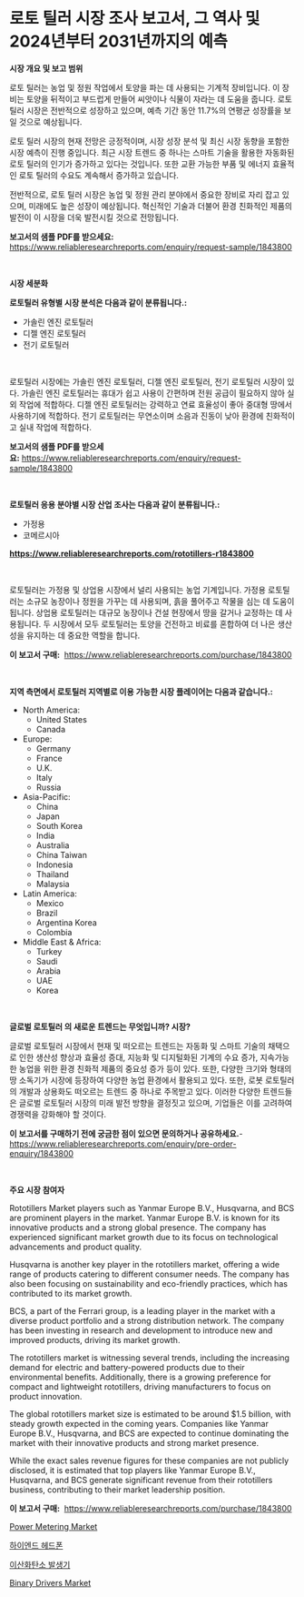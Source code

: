 <p><h1>로토 틸러 시장 조사 보고서, 그 역사 및 2024년부터 2031년까지의 예측</h1></p><p><strong>시장 개요 및 보고 범위</strong></p>
<p><p>로토 틸러는 농업 및 정원 작업에서 토양을 파는 데 사용되는 기계적 장비입니다. 이 장비는 토양을 뒤적이고 부드럽게 만들어 씨앗이나 식물이 자라는 데 도움을 줍니다. 로토 틸러 시장은 전반적으로 성장하고 있으며, 예측 기간 동안 11.7%의 연평균 성장률을 보일 것으로 예상됩니다. </p><p>로토 틸러 시장의 현재 전망은 긍정적이며, 시장 성장 분석 및 최신 시장 동향을 포함한 시장 예측이 진행 중입니다. 최근 시장 트렌드 중 하나는 스마트 기술을 활용한 자동화된 로토 틸러의 인기가 증가하고 있다는 것입니다. 또한 교환 가능한 부품 및 에너지 효율적인 로토 틸러의 수요도 계속해서 증가하고 있습니다.</p><p>전반적으로, 로토 틸러 시장은 농업 및 정원 관리 분야에서 중요한 장비로 자리 잡고 있으며, 미래에도 높은 성장이 예상됩니다. 혁신적인 기술과 더불어 환경 친화적인 제품의 발전이 이 시장을 더욱 발전시킬 것으로 전망됩니다.</p></p>
<p><strong>보고서의 샘플 PDF를 받으세요:</strong> <a href="https://www.reliableresearchreports.com/enquiry/request-sample/1843800">https://www.reliableresearchreports.com/enquiry/request-sample/1843800</a></p>
<p>&nbsp;</p>
<p><strong>시장 세분화</strong></p>
<p><strong>로토틸러 유형별 시장 분석은 다음과 같이 분류됩니다.:</strong></p>
<p><ul><li>가솔린 엔진 로토틸러</li><li>디젤 엔진 로토틸러</li><li>전기 로토틸러</li></ul></p>
<p>&nbsp;</p>
<p><p>로토틸러 시장에는 가솔린 엔진 로토틸러, 디젤 엔진 로토틸러, 전기 로토틸러 시장이 있다. 가솔린 엔진 로토틸러는 휴대가 쉽고 사용이 간편하며 전원 공급이 필요하지 않아 실외 작업에 적합하다. 디젤 엔진 로토틸러는 강력하고 연료 효율성이 좋아 중대형 땅에서 사용하기에 적합하다. 전기 로토틸러는 무연소이며 소음과 진동이 낮아 환경에 친화적이고 실내 작업에 적합하다.</p></p>
<p><strong>보고서의 샘플 PDF를 받으세요:</strong>&nbsp;<a href="https://www.reliableresearchreports.com/enquiry/request-sample/1843800">https://www.reliableresearchreports.com/enquiry/request-sample/1843800</a></p>
<p>&nbsp;</p>
<p><strong> 로토틸러 응용 분야별 시장 산업 조사는 다음과 같이 분류됩니다.:</strong></p>
<p><ul><li>가정용</li><li>코메르시아</li></ul></p>
<p><strong><a href="https://www.reliableresearchreports.com/rototillers-r1843800">https://www.reliableresearchreports.com/rototillers-r1843800</a></strong></p>
<p>&nbsp;</p>
<p><p>로토틸러는 가정용 및 상업용 시장에서 널리 사용되는 농업 기계입니다. 가정용 로토틸러는 소규모 농장이나 정원을 가꾸는 데 사용되며, 흙을 풀어주고 작물을 심는 데 도움이 됩니다. 상업용 로토틸러는 대규모 농장이나 건설 현장에서 땅을 갈거나 교정하는 데 사용됩니다. 두 시장에서 모두 로토틸러는 토양을 건전하고 비료를 혼합하여 더 나은 생산성을 유지하는 데 중요한 역할을 합니다.</p></p>
<p><strong>이 보고서 구매:</strong>&nbsp; <a href="https://www.reliableresearchreports.com/purchase/1843800">https://www.reliableresearchreports.com/purchase/1843800</a></p>
<p>&nbsp;</p>
<p><strong>지역 측면에서 로토틸러 지역별로 이용 가능한 시장 플레이어는 다음과 같습니다.:</strong></p>
<p><ul>
    <li>
        North America:
        <ul>
            <li>United States</li>
            <li>Canada</li>
        </ul>
    </li>
    <li>
        Europe:
        <ul>
            <li>Germany</li>
            <li>France</li>
            <li>U.K.</li>
            <li>Italy</li>
            <li>Russia</li>
        </ul>
    </li>
    <li>
        Asia-Pacific:
        <ul>
            <li>China</li>
            <li>Japan</li>
            <li>South Korea</li>
            <li>India</li>
            <li>Australia</li>
            <li>China Taiwan</li>
            <li>Indonesia</li>
            <li>Thailand</li>
            <li>Malaysia</li>
        </ul>
    </li>
    <li>
        Latin America:
        <ul>
            <li>Mexico</li>
            <li>Brazil</li>
            <li>Argentina Korea</li>
            <li>Colombia</li>
        </ul>
    </li>
    <li>
        Middle East & Africa:
        <ul>
            <li>Turkey</li>
            <li>Saudi</li>
            <li>Arabia</li>
            <li>UAE</li>
            <li>Korea</li>
        </ul>
    </li>
    </ul></p>
<p>&nbsp;</p>
<p><strong>글로벌 로토틸러 의 새로운 트렌드는 무엇입니까? 시장?</strong></p>
<p><p>글로벌 로토틸러 시장에서 현재 및 떠오르는 트렌드는 자동화 및 스마트 기술의 채택으로 인한 생산성 향상과 효율성 증대, 지능화 및 디지털화된 기계의 수요 증가, 지속가능한 농업을 위한 환경 친화적 제품의 중요성 증가 등이 있다. 또한, 다양한 크기와 형태의 땅 소독기가 시장에 등장하여 다양한 농업 환경에서 활용되고 있다. 또한, 로봇 로토틸러의 개발과 상용화도 떠오르는 트렌드 중 하나로 주목받고 있다. 이러한 다양한 트렌드들은 글로벌 로토틸러 시장의 미래 발전 방향을 결정짓고 있으며, 기업들은 이를 고려하여 경쟁력을 강화해야 할 것이다.</p></p>
<p><strong>이 보고서를 구매하기 전에 궁금한 점이 있으면 문의하거나 공유하세요.</strong>- <a href="https://www.reliableresearchreports.com/enquiry/pre-order-enquiry/1843800">https://www.reliableresearchreports.com/enquiry/pre-order-enquiry/1843800</a></p>
<p>&nbsp;</p>
<p><strong>주요 시장 참여자</strong></p>
<p><p>Rototillers Market players such as Yanmar Europe B.V., Husqvarna, and BCS are prominent players in the market. Yanmar Europe B.V. is known for its innovative products and a strong global presence. The company has experienced significant market growth due to its focus on technological advancements and product quality.</p><p>Husqvarna is another key player in the rototillers market, offering a wide range of products catering to different consumer needs. The company has also been focusing on sustainability and eco-friendly practices, which has contributed to its market growth.</p><p>BCS, a part of the Ferrari group, is a leading player in the market with a diverse product portfolio and a strong distribution network. The company has been investing in research and development to introduce new and improved products, driving its market growth.</p><p>The rototillers market is witnessing several trends, including the increasing demand for electric and battery-powered products due to their environmental benefits. Additionally, there is a growing preference for compact and lightweight rototillers, driving manufacturers to focus on product innovation.</p><p>The global rototillers market size is estimated to be around $1.5 billion, with steady growth expected in the coming years. Companies like Yanmar Europe B.V., Husqvarna, and BCS are expected to continue dominating the market with their innovative products and strong market presence.</p><p>While the exact sales revenue figures for these companies are not publicly disclosed, it is estimated that top players like Yanmar Europe B.V., Husqvarna, and BCS generate significant revenue from their rototillers business, contributing to their market leadership position.</p></p>
<p><strong>이 보고서 구매:</strong>&nbsp;&nbsp;<a href="https://www.reliableresearchreports.com/purchase/1843800">https://www.reliableresearchreports.com/purchase/1843800</a></p>
<p><p><a href="https://github.com/dx0328/Market-Research-Report-List-2/blob/main/power-metering-market.md">Power Metering Market</a></p><p><a href="https://github.com/CliftonFisher9067/Market-Research-Report-List-1/blob/main/485241822535.md">하이엔드 헤드폰</a></p><p><a href="https://github.com/fernandotryO5lson96765/Market-Research-Report-List-1/blob/main/645722222536.md">이산화탄소 발생기</a></p><p><a href="https://github.com/Glendatilghmankmgz0rbhwpy/Market-Research-Report-List-2/blob/main/binary-drivers-market.md">Binary Drivers Market</a></p></p>
